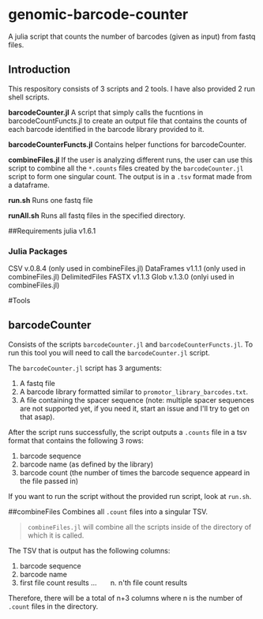# genomic-barcode-counter
A julia script that counts the number of barcodes (given as input) from fastq files. 


## Introduction
This respository consists of 3 scripts and 2 tools. I have also provided 2 run shell scripts. 

**barcodeCounter.jl**
A script that simply calls the fucntions in barcodeCountFuncts.jl to create an output file that contains the counts of each barcode identified in the barcode library provided to it. 

**barcodeCounterFuncts.jl** 
Contains helper functions for barcodeCounter. 

**combineFiles.jl**
If the user is analyzing different runs, the user can use this script to combine all the `*.counts` files created by the `barcodeCounter.jl` script to form one singular count. The output is in a `.tsv` format made from a dataframe. 

**run.sh**
Runs one fastq file

**runAll.sh**
Runs all fastq files in the specified directory.

##Requirements
julia v1.6.1

### Julia Packages
CSV v.0.8.4 (only used in combineFiles.jl)
DataFrames v1.1.1 (only used in combineFiles.jl)
DelimitedFiles
FASTX v1.1.3
Glob v.1.3.0  (onlyi used in combineFiles.jl)

#Tools
## barcodeCounter
Consists of the scripts `barcodeCounter.jl` and `barcodeCounterFuncts.jl`.
To run this tool you will need to call the `barcodeCounter.jl` script.

The `barcodeCounter.jl` script has 3 arguments: 
1. A fastq file
2. A barcode library formatted similar to `promotor_library_barcodes.txt`. 
3. A file containing the spacer sequence (note: multiple spacer sequences are not supported yet, if you need it, start an issue and I'll try to get on that asap).  

After the script runs successfully, the script outputs a `.counts` file in a tsv format that contains the following 3 rows: 
1. barcode sequence
2. barcode name (as defined by the library)
3. barcode count (the number of times the barcode sequence appeard in the file passed in)

If you want to run the script without the provided run script, look at `run.sh`. 

##combineFiles
Combines all `.count` files into a singular TSV. 
> `combineFiles.jl` will combine all the scripts inside of the directory of which it is called. 

The TSV that is output has the following columns: 
1. barcode sequence
2. barcode name
3. first file count results
...
&nbsp;&nbsp;&nbsp;&nbsp;&nbsp;&nbsp;n. n'th file count results

Therefore, there will be a total of n+3 columns where n is the number of `.count` files in the directory. 
